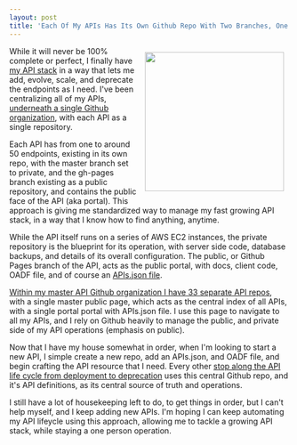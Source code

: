 ```yaml
---
layout: post
title: 'Each Of My APIs Has Its Own Github Repo With Two Branches, One Private And One Public '
---
```

<p><img style="padding: 10px;" src="https://s3.amazonaws.com/kinlane-productions/bw-icons/bw-github-icon.png" alt="" width="250" align="right" /></p>
<p>While it will never be 100% complete or perfect, I finally have <a href="https://kin-lane.github.io/master/">my API stack</a> in a way that lets me add, evolve, scale, and deprecate the endpoints as I need. I've been centralizing all of my APIs, <a href="https://github.com/Kin-Lane">underneath a single Github organization</a>, with each API as a single repository.&nbsp;</p>
<p>Each API has from one to around 50 endpoints, existing in its own repo, with the master branch set to private, and the gh-pages branch existing as a public repository, and contains the public face of the API (aka portal). This approach is giving me standardized way to manage my fast growing API stack, in a way that I know how to find anything, anytime.&nbsp;</p>
<p>While the API itself runs on a series of AWS EC2 instances, the private repository is the blueprint for its operation, with server side code, database backups, and details of its overall configuration. The public, or Github Pages branch of the API, acts as the public portal, with docs, client code, OADF file, and of course an <a href="https://kin-lane.github.io/master/apis.json">APIs.json file</a>.</p>
<p><a href="https://kin-lane.github.io/master/">Within my master API Github organization I have 33 separate API repos</a>, with a single master public page, which acts as the central index of all APIs, with a single portal portal with APIs.json file. I use this page to navigate to all my APIs, and I rely on Github heavily to manage the public, and private side of my API operations (emphasis on public).</p>
<p>Now that I have my house somewhat in order, when I'm looking to start a new API, I simple create a new repo, add an APIs.json, and OADF file, and begin crafting the API resource that I need. Every other <a href="http://apievangelist.com/2015/11/29/the-api-lifecycle-my-talk-from-defrag-and-apistrat/">stop along the API life cycle from deployment to deprecation</a> uses this central Github repo, and it's API definitions, as its central source of truth and operations.&nbsp;</p>
<p>I still have a lot of housekeeping left to do, to get things in order, but I can't help myself, and I keep adding new APIs. I'm hoping I can keep automating my API lifeycle using this approach, allowing me to tackle a growing API stack, while staying a one person operation.</p>